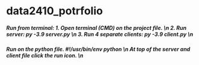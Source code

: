 # data2410_potrfolio

<h5> Run from terminal:
1.	Open terminal (CMD) on the project file. \n
2.	Run server: py -3.9 server.py \n
3.	Run 4 separate clients: py -3.9 client.py \n
  
<h5> Run on the python file. 
#!/usr/bin/env python \n
At top of the server and client file click the run icon. \n
